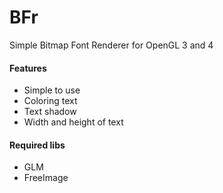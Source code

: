 BFr
===

Simple Bitmap Font Renderer for OpenGL 3 and 4

#### Features
 - Simple to use
 - Coloring text
 - Text shadow
 - Width and height of text  
 
#### Required libs
- GLM
- FreeImage

